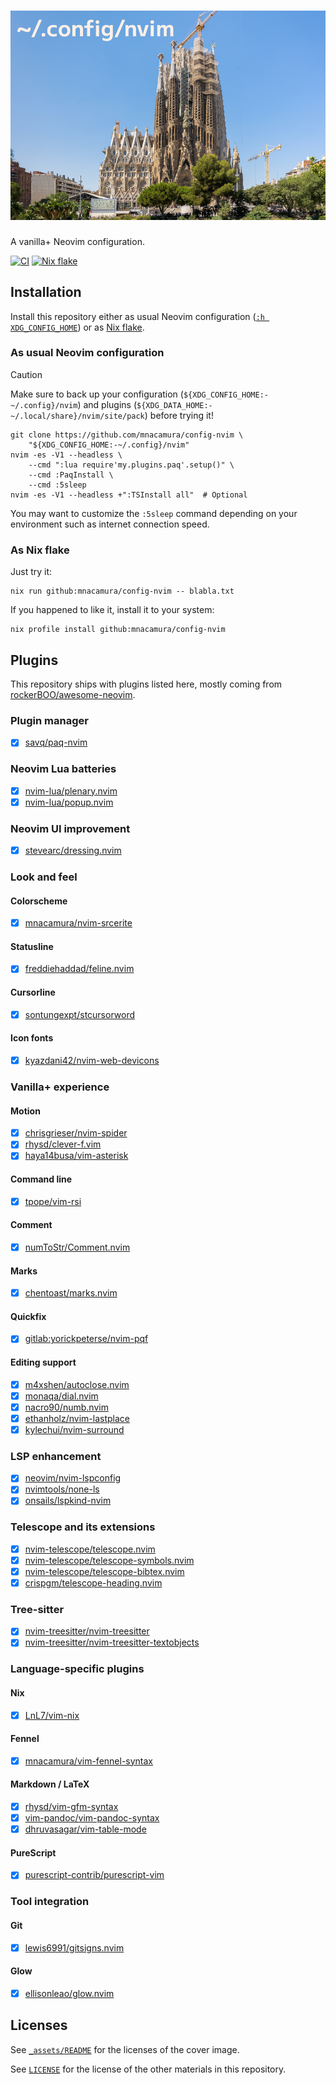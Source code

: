 # ![~/.config/nvim](_assets/sagrada_falimia.jpg)

A vanilla+ Neovim configuration.

[![CI][ci_bdg]][ci_lnk]
[![Nix flake][nf_bdg]][nf_lnk]

[ci_bdg]: https://img.shields.io/github/actions/workflow/status/mnacamura/config-nvim/ci.yml?style=flat-square&logo=github&label=CI
[ci_lnk]: https://github.com/mnacamura/config-nvim/actions/workflows/ci.yml
[nf_bdg]: https://img.shields.io/github/actions/workflow/status/mnacamura/config-nvim/nix.yml?style=flat-square&logo=nixos&logoColor=7ebae4&label=Nix%20flake
[nf_lnk]: https://github.com/mnacamura/config-nvim/actions/workflows/nix.yml

## Installation

Install this repository either as usual Neovim configuration
([`:h XDG_CONFIG_HOME`][1]) or as [Nix flake][2].

### As usual Neovim configuration

> [!CAUTION]
> Make sure to back up your configuration
> (`${XDG_CONFIG_HOME:-~/.config}/nvim`) and plugins
> (`${XDG_DATA_HOME:-~/.local/share}/nvim/site/pack`) before trying it!

```console
git clone https://github.com/mnacamura/config-nvim \
    "${XDG_CONFIG_HOME:-~/.config}/nvim"
nvim -es -V1 --headless \
    --cmd ":lua require'my.plugins.paq'.setup()" \
    --cmd :PaqInstall \
    --cmd :5sleep
nvim -es -V1 --headless +":TSInstall all"  # Optional
```

You may want to customize the `:5sleep` command depending on your environment
such as internet connection speed.

### As Nix flake

Just try it:

```console
nix run github:mnacamura/config-nvim -- blabla.txt
```

If you happened to like it, install it to your system:

```console
nix profile install github:mnacamura/config-nvim
```

## Plugins

This repository ships with plugins listed here,
mostly coming from [rockerBOO/awesome-neovim][3].

### Plugin manager

- [x] [savq/paq-nvim][4]

### Neovim Lua batteries

- [x] [nvim-lua/plenary.nvim][5]
- [x] [nvim-lua/popup.nvim][6]

### Neovim UI improvement

- [x] [stevearc/dressing.nvim][7]

### Look and feel

#### Colorscheme

- [x] [mnacamura/nvim-srcerite][8]

#### Statusline

- [x] [freddiehaddad/feline.nvim][9]

#### Cursorline

- [x] [sontungexpt/stcursorword][10]

#### Icon fonts

- [x] [kyazdani42/nvim-web-devicons][11]

### Vanilla+ experience

#### Motion

- [x] [chrisgrieser/nvim-spider][12]
- [x] [rhysd/clever-f.vim][13]
- [x] [haya14busa/vim-asterisk][14]

#### Command line

- [x] [tpope/vim-rsi][15]

#### Comment

- [x] [numToStr/Comment.nvim][16]

#### Marks

- [x] [chentoast/marks.nvim][17]

#### Quickfix

- [x] [gitlab:yorickpeterse/nvim-pqf][18]

#### Editing support

- [x] [m4xshen/autoclose.nvim][19]
- [x] [monaqa/dial.nvim][20]
- [x] [nacro90/numb.nvim][21]
- [x] [ethanholz/nvim-lastplace][22]
- [x] [kylechui/nvim-surround][23]

### LSP enhancement

- [x] [neovim/nvim-lspconfig][24]
- [x] [nvimtools/none-ls][25]
- [x] [onsails/lspkind-nvim][26]

### Telescope and its extensions

- [x] [nvim-telescope/telescope.nvim][27]
- [x] [nvim-telescope/telescope-symbols.nvim][28]
- [x] [nvim-telescope/telescope-bibtex.nvim][29]
- [x] [crispgm/telescope-heading.nvim][30]

### Tree-sitter

- [x] [nvim-treesitter/nvim-treesitter][31]
- [x] [nvim-treesitter/nvim-treesitter-textobjects][32]

### Language-specific plugins

#### Nix

- [x] [LnL7/vim-nix][33]

#### Fennel

- [x] [mnacamura/vim-fennel-syntax][36]

#### Markdown / LaTeX

- [x] [rhysd/vim-gfm-syntax][37]
- [x] [vim-pandoc/vim-pandoc-syntax][38]
- [x] [dhruvasagar/vim-table-mode][39]

#### PureScript

- [x] [purescript-contrib/purescript-vim][42]

### Tool integration

#### Git

- [x] [lewis6991/gitsigns.nvim][40]

#### Glow

- [x] [ellisonleao/glow.nvim][41]

## Licenses

See [`_assets/README`](_assets/README) for the licenses of the cover image.

See [`LICENSE`](LICENSE) for the license of the other materials in this
repository.

[1]: https://neovim.io/doc/user/starting.html#%24XDG_CONFIG_HOME
[2]: https://nix.dev/concepts/flakes
[3]: https://github.com/rockerBOO/awesome-neovim
[4]: https://github.com/savq/paq-nvim
[5]: https://github.com/nvim-lua/plenary.nvim
[6]: https://github.com/nvim-lua/popup.nvim
[7]: https://github.com/stevearc/dressing.nvim
[8]: https://github.com/mnacamura/nvim-srcerite
[9]: https://github.com/freddiehaddad/feline.nvim
[10]: https://github.com/sontungexpt/stcursorword
[11]: https://github.com/kyazdani42/nvim-web-devicons
[12]: https://github.com/chrisgrieser/nvim-spider
[13]: https://github.com/rhysd/clever-f.vim
[14]: https://github.com/haya14busa/vim-asterisk
[15]: https://github.com/tpope/vim-rsi
[16]: https://github.com/numToStr/Comment.nvim
[17]: https://github.com/chentoast/marks.nvim
[18]: https://gitlab.com/yorickpeterse/nvim-pqf
[19]: https://github.com/m4xshen/autoclose.nvim
[20]: https://github.com/monaqa/dial.nvim
[21]: https://github.com/nacro90/numb.nvim
[22]: https://github.com/ethanholz/nvim-lastplace
[23]: https://github.com/kylechui/nvim-surround
[24]: https://github.com/neovim/nvim-lspconfig
[25]: https://github.com/nvimtools/none-ls.nvim
[26]: https://github.com/onsails/lspkind-nvim
[27]: https://github.com/nvim-telescope/telescope.nvim
[28]: https://github.com/nvim-telescope/telescope-symbols.nvim
[29]: https://github.com/nvim-telescope/telescope-bibtex.nvim
[30]: https://github.com/crispgm/telescope-heading.nvim
[31]: https://github.com/nvim-treesitter/nvim-treesitter
[32]: https://github.com/nvim-treesitter/nvim-treesitter-textobjects
[33]: https://github.com/LnL7/vim-nix
[36]: https://github.com/mnacamura/vim-fennel-syntax
[37]: https://github.com/rhysd/vim-gfm-syntax
[38]: https://github.com/vim-pandoc/vim-pandoc-syntax
[39]: https://github.com/dhruvasagar/vim-table-mode
[42]: https://github.com/purescript-contrib/purescript-vim
[40]: https://github.com/lewis6991/gitsigns.nvim
[41]: https://github.com/ellisonleao/glow.nvim

<!-- vim: set ft=markdown.gfm tw=80 nowrap: -->
